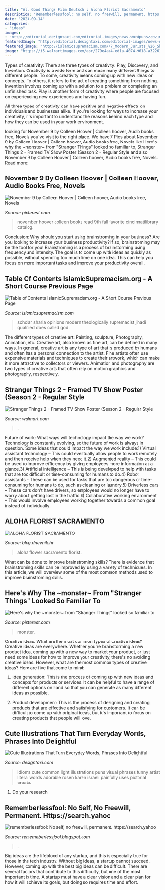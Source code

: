 ```yaml
---
title: "All Good Things Film Deutsch : Aloha Florist Sacramento"
description: "Rememberlessfool: no self, no freewill, permanent. https://search.yahoo"
date: "2023-09-14"
categories:
- "ideas"
images:
- "http://editorial.designtaxi.com/editorial-images/news-wordpuns220216/3.jpg"
featuredImage: "http://editorial.designtaxi.com/editorial-images/news-wordpuns220216/3.jpg"
featured_image: "http://islamicsupremacism.com/47_Modern_Jurists_%26_Sharia_Scholars_Opinions_on_IS%26J_files/OmarSanta2.jpg"
image: "https://i5.walmartimages.com/asr/279e4ae4-ed1a-4074-9618-a32261d8d51f.aa80ace393148a6b23d9c12a3929bc80.jpeg"
---
```



Types of creativity: There are three types of creativity: Play, Discovery, and Invention.
Creativity is a wide term and can mean many different things to different people. To some, creativity means coming up with new ideas or concepts. To others, it refers to the act of creating something from nothing.
Invention involves coming up with a solution to a problem or completing an unfinished task. Play is another form of creativity where people are focused on experiencing new experiences and having fun.

All three types of creativity can have positive and negative effects on individuals and businesses alike. If you're looking for ways to increase your creativity, it's important to understand the reasons behind each type and how they can be used in your work environment.

	

		
looking for November 9 by Colleen Hoover | Colleen hoover, Audio books free, Novels you've visit to the right place. We have 7 Pics about November 9 by Colleen Hoover | Colleen hoover, Audio books free, Novels like Here&#039;s why the ~monster~ from &quot;Stranger Things&quot; looked so familiar to, Stranger Things 2 - Framed TV Show Poster (Season 2 - Regular Style and also November 9 by Colleen Hoover | Colleen hoover, Audio books free, Novels. Read more:
		
    
## November 9 By Colleen Hoover | Colleen Hoover, Audio Books Free, Novels

<img loading=lazy src="https://i.pinimg.com/originals/45/19/70/451970e7575b553afe169b451041fadc.jpg" onerror="this.onerror=null;this.src='https://tse2.mm.bing.net/th?id=OIP.T2aP-1rq-z8weslhAsxcGAHaJ4&amp;pid=15.1';" alt="November 9 by Colleen Hoover | Colleen hoover, Audio books free, Novels">

_Source: pinterest.com_

>november hoover colleen books read 9th fall favorite cincinnatilibrary catalog. 

	

Conclusion: Why should you start using brainstroming in your business?
Are you looking to increase your business productivity? If so, brainstroming may be the tool for you! Brainstroming is a process of brainstorming using frequency and intensity. The goal is to come up with ideas as quickly as possible, without spending too much time on one idea. This can help you focus on more important tasks and improve your productivity overall.

    
## Table Of Contents IslamicSupremacism.org - A Short Course Previous Page

<img loading=lazy src="http://islamicsupremacism.com/47_Modern_Jurists_%26_Sharia_Scholars_Opinions_on_IS%26J_files/OmarSanta2.jpg" onerror="this.onerror=null;this.src='https://tse2.mm.bing.net/th?id=OIP.Uk-w2_94dOcTRwS4Zm2tVgAAAA&amp;pid=15.1';" alt="Table of Contents IslamicSupremacism.org - A Short Course Previous Page">

_Source: islamicsupremacism.com_

>scholar sharia opinions modern theologically supremacist jihadi qualified does called god. 

	

The different types of creative art: Painting, sculpture, Photography, Animation, etc.
Creative art, also known as fine art, can be defined in many ways. In general, creative art is any type of art that is produced by humans and often has a personal connection to the artist. Fine artists often use expensive materials and techniques to create their artwork, which can make it more attractive to collectors or viewers. Animation and photography are two types of creative arts that often rely on motion graphics and photography, respectively.

    
## Stranger Things 2 - Framed TV Show Poster (Season 2 - Regular Style

<img loading=lazy src="https://i5.walmartimages.com/asr/279e4ae4-ed1a-4074-9618-a32261d8d51f.aa80ace393148a6b23d9c12a3929bc80.jpeg" onerror="this.onerror=null;this.src='https://tse1.mm.bing.net/th?id=OIP.G35ZkBlV1nMyo4WhZyR2PQHaK_&amp;pid=15.1';" alt="Stranger Things 2 - Framed TV Show Poster (Season 2 - Regular Style">

_Source: walmart.com_

>. 

	

Future of work: What ways will technology impact the way we work?
Technology is constantly evolving, so the future of work is always in question. Some ideas that could impact the way we work include:1) Virtual assistant technology – This could eventually allow people to work remotely and then receive help when they need it.2) Augmented reality – This could be used to improve efficiency by giving employees more information at a glance.3) Artificial intelligence – This is being developed to help with tasks that are too difficult or time-consuming for humans to do.4) Robot assistants – These can be used for tasks that are too dangerous or time- consuming for humans to do, such as cleaning or laundry.5) Driverless cars – These cars don’t have drivers, so employees would no longer have to worry about getting lost in the traffic.6) Collaborative working environment – This would involve employees working together towards a common goal instead of individually.

    
## ALOHA FLORIST SACRAMENTO

<img loading=lazy src="http://bit.ly/rpxBqs" onerror="this.onerror=null;this.src='https://tse1.mm.bing.net/th?id=OIP.l8eS8OxW2X1i-x4HYYWk5AHaFS&amp;pid=15.1';" alt="ALOHA FLORIST SACRAMENTO">

_Source: blog.dnevnik.hr_

>aloha flower sacramento florist. 

	

What can be done to improve brainstroming skills?
There is evidence that brainstroming skills can be improved by using a variety of techniques. In this article, we will overview some of the most common methods used to improve brainstroming skills.

    
## Here&#039;s Why The ~monster~ From &quot;Stranger Things&quot; Looked So Familiar To

<img loading=lazy src="https://i.pinimg.com/736x/09/ce/1a/09ce1a971a1f313ee28a7b0d1ec92b9e.jpg" onerror="this.onerror=null;this.src='https://tse1.mm.bing.net/th?id=OIP.zYtaZcVW4I1omuM4my8uTAHaEK&amp;pid=15.1';" alt="Here&#039;s why the ~monster~ from &quot;Stranger Things&quot; looked so familiar to">

_Source: pinterest.com_

>monster. 

	

Creative ideas: What are the most common types of creative ideas?
Creative ideas are everywhere. Whether you're brainstorming a new product idea, coming up with a new way to market your product, or just need some ideas for how to improve your creativity, there's no avoiding creative ideas. However, what are the most common types of creative ideas? Here are five that come to mind: 
1. Idea generation: This is the process of coming up with new ideas and concepts for products or services. It can be helpful to have a range of different options on hand so that you can generate as many different ideas as possible.

2. Product development: This is the process of designing and creating products that are effective and satisfying for customers. It can be difficult to come up with original ideas, but it's important to focus on creating products that people will love.


    
## Cute Illustrations That Turn Everyday Words, Phrases Into Delightful

<img loading=lazy src="http://editorial.designtaxi.com/editorial-images/news-wordpuns220216/3.jpg" onerror="this.onerror=null;this.src='https://tse4.mm.bing.net/th?id=OIP.4Mz_vWp5sIicD_yXiJ08qAHaHa&amp;pid=15.1';" alt="Cute Illustrations That Turn Everyday Words, Phrases Into Delightful">

_Source: designtaxi.com_

>idioms cute common light illustrations puns visual phrases funny artist literal words adorable rosen karen israeli painfully uses pictorial create. 

	

1. Do your research

    
## Rememberlessfool: No Self, No Freewill, Permanent. Https://search.yahoo

<img loading=lazy src="https://1.bp.blogspot.com/-PwQFYwX086Q/XhU5DMeGj_I/AAAAAAAAb98/FDljYklrRTkqqY9VHLgZ0MhGfsipNGc-QCLcBGAsYHQ/w1200-h630-p-k-no-nu/Untitled146.png" onerror="this.onerror=null;this.src='https://tse3.mm.bing.net/th?id=OIP.DneAUqbzKKqWMlF44skBzQHaD4&amp;pid=15.1';" alt="rememberlessfool: No self, no freewill, permanent. https://search.yahoo">

_Source: rememeberlessfool.blogspot.com_

>. 

	

Big ideas are the lifeblood of any startup, and this is especially true for those in the tech industry. Without big ideas, a startup cannot succeed. However, coming up with the best big ideas can be difficult. There are several factors that contribute to this difficulty, but one of the most important is time. A startup must have a clear vision and a clear plan for how it will achieve its goals, but doing so requires time and effort.

